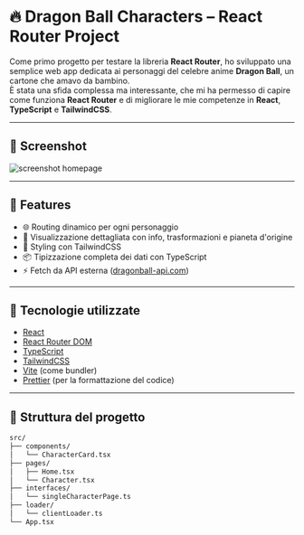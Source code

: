 # 🔥 Dragon Ball Characters – React Router Project

Come primo progetto per testare la libreria **React Router**, ho sviluppato una semplice web app dedicata ai personaggi del celebre anime **Dragon Ball**, un cartone che amavo da bambino.  
È stata una sfida complessa ma interessante, che mi ha permesso di capire come funziona **React Router** e di migliorare le mie competenze in **React**, **TypeScript** e **TailwindCSS**.

---

## 📸 Screenshot

![screenshot homepage](link-al-tuo-screenshot-se-vuoi)

---

## 🚀 Features

- 🌐 Routing dinamico per ogni personaggio
- 🔎 Visualizzazione dettagliata con info, trasformazioni e pianeta d'origine
- 🎨 Styling con TailwindCSS
- 📦 Tipizzazione completa dei dati con TypeScript
- ⚡️ Fetch da API esterna ([dragonball-api.com](https://dragonball-api.com))

---

## 🧪 Tecnologie utilizzate

- [React](https://reactjs.org/)
- [React Router DOM](https://reactrouter.com/)
- [TypeScript](https://www.typescriptlang.org/)
- [TailwindCSS](https://tailwindcss.com/)
- [Vite](https://vitejs.dev/) (come bundler)
- [Prettier](https://prettier.io/) (per la formattazione del codice)

---

## 📁 Struttura del progetto

```bash
src/
├── components/
│   └── CharacterCard.tsx
├── pages/
│   ├── Home.tsx
│   └── Character.tsx
├── interfaces/
│   └── singleCharacterPage.ts
├── loader/
│   └── clientLoader.ts
└── App.tsx
